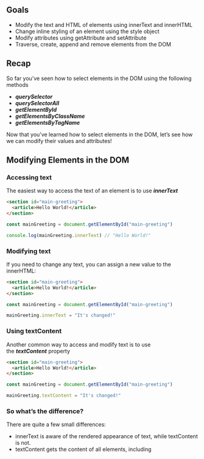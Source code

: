 ## **Goals**

- Modify the text and HTML of elements using innerText and innerHTML
- Change inline styling of an element using the style object
- Modify attributes using getAttribute and setAttribute
- Traverse, create, append and remove elements from the DOM

## Recap

So far you’ve seen how to select elements in the DOM using the following methods

- ***querySelector***
- ***querySelectorAll***
- ***getElementById***
- ***getElementsByClassName***
- ***getElementsByTagName***

Now that you’ve learned how to select elements in the DOM, let’s see how we can modify their values and attributes!

## **Modifying Elements in the DOM**

### **Accessing text**

The easiest way to access the text of an element is to use ***innerText***

```html
<section id="main-greeting">
  <article>Hello World!</article>
</section>
```

```jsx
const mainGreeting = document.getElementById("main-greeting")

console.log(mainGreeting.innerText) // "Hello World!"
```

### **Modifying text**

If you need to change any text, you can assign a new value to the innerHTML:

```html
<section id="main-greeting">
  <article>Hello World!</article>
</section>
```

```jsx
const mainGreeting = document.getElementById("main-greeting")

mainGreeting.innerText = "It's changed!"
```

### **Using textContent**

Another common way to access and modify text is to use the ***textContent*** property

```html
<section id="main-greeting">
  <article>Hello World!</article>
</section>
```

```jsx
const mainGreeting = document.getElementById("main-greeting")

mainGreeting.textContent = "It's changed!"
```

### **So what’s the difference?**

There are quite a few small differences:

- innerText is aware of the rendered appearance of text, while textContent is not.
- textContent gets the content of all elements, including <script> and <style> elements. In contrast, innerText only shows “human-readable” elements.
- depending on the complexity of the content inside an element, innerText can be a bit less performant that textContent
- for now, you can use either, but be aware that both exist!

### **Accessing HTML**

If you need to access the HTML of an element, you can use innerHTML. This will include all the elements inside of the one you select.

```html
<section id="main-greeting">
  <article>Hello World!</article>
</section>
```

You will find yourself using innerText more commonly, there are some security concerns when using innerHTML if you’re not careful.

### **Modifying HTML**

If you need to change any HTML, you can assign a new value to the innerHTML:

```html
<section id="main-greeting">
  <article>Hello World!</article>
</section>
```

```jsx
const mainGreeting = document.getElementById("main-greeting")

mainGreeting.innerHTML = "<article>Just Changed!</article>"
```

Another reason it’s less common to use innerHTML is that you need the string to be valid HTML for everything to work, which can be quite tedious to build

### **Modifying styling**

Aside from the text or HTML of an element, it’s very common that you’ll want to change the inline style for an element.

You can access any inline CSS properties on an element using the ***style*** property

```html
<h1 style="color: black; background-color: red;">
  Hello everyone!
</h1>
```

```jsx
const mainHeading = document.querySelector("h1")

mainHeading.style.color // "black"
```

To change the style, simply reassign the value of the CSS property

```jsx
const mainHeading = document.querySelector("h1")

mainHeading.style.color = "red"
```

### **How about background color?**

Let’s go and change the background-color CSS property:

```jsx
const mainHeading = document.querySelector("h1")

mainHeading.style.background-color // Error!
```

Make sure to camelCase!

```jsx
mainHeading.style.backgroundColor = "green"
```

## **Modifying Attributes**

So far you’ve seen how to modify HTML and text.

The third most common thing you’ll be modifying are attributes for an element

To do that, we can get attributes using getAttribute and modify attributes using setAttribute

### **Attributes**

As a quick refresher, attributes are part of every HTML element that modify an HTML element.

An attribute either modifies the default functionality of an element type or provides functionality.

- ***src***
- ***href***
- ***class***
- ***id***
- ***type***
- ***value***

### **getAttribute**

In order to access an attribute on an element, you can use the ***getAttribute*** method

```jsx
const firstInput = document.querySelector("input")

firstInput.getAttribute("type") // "text"
```

### **setAttribute**

To set an attribute on an element, you can use the ***setAttribute*** method

```jsx
const firstInput = document.querySelector("input")

firstInput.setAttribute("type", "email")
```

### **Direct attribute access**

There are a few attributes that you can directly access and modify as well instead of having to use getAttribute or setAttribute.

One of those is ***id***

```html
<input type="text" id="first-name">
```

```jsx
const firstInput = document.querySelector("input")

firstInput.id // "first-name"

firstInput.id = "full-name" // changes the attribute
```

A more common one you will use is the ***value*** attribute with forms in HTML

```html
<input type="text">
```

```jsx
const firstInput = document.querySelector("input")

firstInput.value // ""

firstInput.value = "Just added some value!" // changes the attribute
```

## **Manipulating classes**

We have quite a few ways to manipulate the ***class*** attribute in JavaScript:

- ***setAttribute(“class”)*** - this will override the class
- ***className*** - this will give you a string representation of the class
- ***classList*** - this will give you an array-like object to add, remove or toggle classes

### **setAttribute(“class”)**

If you want to access the class attribute you can use getAttribute(“class”) or the ***className*** property.

```jsx
const mainHeading = document.querySelector("h1")

mainHeading.setAttribute("class", "section-heading");
```

this works, but will overwrites the previous class

### **className**

You can also add a class by reassigning the className property

```jsx
const mainHeading = document.querySelector("h1")

mainHeading.className += " top-heading" // works, but is prone to bugs
```

### **classList**

An easier way to interact with classes on an element is to use the ***.classList*** method

```jsx
const mainHeading = document.querySelector("h1")

mainHeading.classList // []

mainHeading.classList.add("top-heading") // ["top-heading"]

mainHeading.classList.remove("top-heading") // []

mainHeading.classList.toggle("top-heading") // true

mainHeading.classList.contains("top-heading") // true
```

## **Changing Multiple Elements**

Now that you’ve seen how to modify styles, attributes, and text. How can we modify multiple elements at once?

```jsx
const listItems = document.querySelectorAll("li");

// let's change them all to green!

listItems.style.color = "green"
//  TypeError: Cannot set property 'color' of undefined
```

### **How it’s done**

To do this we need to loop over multiple elements!

```jsx
const listItems = document.querySelectorAll("li");

for(let listItem of listItems){
  listItem.style.color = "red";
}
```

## **Working with the Dom**

### **Creating Elements**

To create an HTML element, we can use the ***createElement*** function and pass in the name of the element

This just makes an empty element, so if we want to add any text, attributes or styling we will have to do that on another line

```jsx
const newButton = document.createElement("button");

const newUnorderedList = document.createElement("ul");

const newDiv = document.createElement("div");

newDiv.innerText = "a brand new div!"

newDiv.style.color = "tomato"
```

### **Appending Elements**

After you create an element, you need to place it in the DOM to see it. You can do this using the ***append*** method.

***append*** is a method that a parent element calls and you pass in the child element that you would like to place inside of the parent element

```jsx
const ul = document.querySelector("ul");

const newLi = document.createElement("li");

newLi.innerText = "Hello!";

ul.append(newLi);
```

***append*** will place the element as the last child in the parent. If you would like the element to be the first child, you can use the ***prepend*** method.

### **Removing Elements**

If we want to remove elements in the DOM, we can use the handy ***remove*** method.

In order to remove an element, we first need to find it.

```jsx
const ul = document.querySelector("ul");

ul.remove();
```

This function can only be called on a single element, so if you need to remove multiple elements you’ll need to call ***remove*** multiple times.

## **Finding elements near another element**

As you start adding and removing elements in the DOM, there are times where you might want to know not only information about an element, but it’s parents or children.

You might want to:

- find an element and remove some or all of its children
- find an element and add an element to one of its children

Thankfully there are some very helpful methods for doing just that!

### **Setting the stage with some HTML**

*demo/traversal-methods/index.html*

```html
<!DOCTYPE html>
<html>
<body>
  <section>
    <h1>Here is a main heading!</h1>
    <div>
      <p>
        Here is a paragraph inside a div!
      </p>
      <ul>
        <li>First list item in a div</li>
        <li>Second list item in a div</li>
      </ul>
    </div>
    <div>Here is the second div!</div>
  </section>
  <script src="script.js"></script>
</body>
</html>
```

Take a look at some parent, child, and sibling element relationships.

We will be focusing specifically on the <div> element.

### **Accessing a parent element**

If you want to access the parent element of another element, you can use the ***parentElement*** method.

```jsx
const foundDiv = document.querySelector("div")

foundDiv.parentElement // <section></section>
```

### **Accessing the children of an element**

If you want to access the child elements of another element, you can use the ***children*** method.

```jsx
foundDiv.children // HTMLCollection(2) [p, ul]
foundDiv.firstElementChild // <p>Here is a paragraph inside a div!</p>
foundDiv.lastElementChild // <ul></ul>
```

### **Accessing the siblings of an element**

If you want to access the previous sibling or next sibling element of another element, you can use the ***previousElementSibling*** or ***nextElementSibling*** method.

```jsx
foundDiv.previousElementSibling // <h1>Here is a main heading!</h1>
foundDiv.nextElementSibling // <div>Here is the second div!</div>
```

### **Text Nodes**

You may come across other methods for finding things in the DOM, we have shown you the most common ones, but as you learn more you may come across something called a text node

### **Nodes Vs. Elements**

With some of these finder methods, you will see that you don’t always get back an HTML element, you sometimes get back what is called a text node

Everything in the DOM is a node, some nodes are not actually HTML elements, but text or even comments!

With most of the common traversal methods, you will not need to worry about text nodes,

You will be using other methods less frequently, but know that they exist if you need to see elements near/above/below the element you find.

## **Recap**

- The DOM allows us to use JavaScript to find and modify elements and their attributes
- We can modify text, styles and much more using the DOM
- To easily modify multiple elements, we can iterate over a list of elements and change each one
